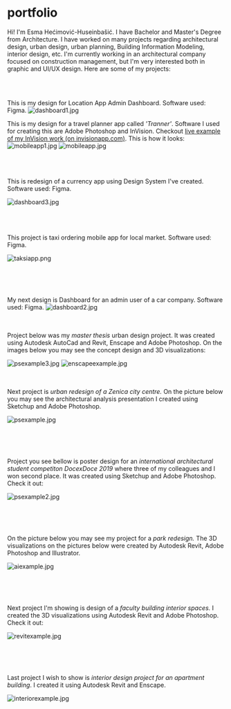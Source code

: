 # portfolio

Hi! I'm Esma Hećimović-Huseinbašić. I have Bachelor and Master's Degree from Architecture. I have worked on many projects regarding architectural design, urban design, urban planning, Building Information Modeling, interior design, etc. I'm currently working in an architectural company focused on construction management, but I'm very interested both in graphic and UI/UX design. Here are some of my projects: 

 <br>
 <br>

This is my design for Location App Admin Dashboard. Software used: Figma.
![dashboard1.jpg](/img/dashboard1.jpg) 


This is my design for a travel planner app called *'Tranner'*. Software I used for creating this are Adobe Photoshop and InVision.  Checkout [live example of my InVision work (on invisionapp.com)](https://esmaheimovihuseinbai762888.invisionapp.com/overview/Trannel-ck5k66a3t0xbd01c06e0x8l29/screens?v=YsWUxV1ZUe8gma5fe9gQVA%3D%3D&linkshare=urlcopied). This is how it looks:
<br>
![mobileapp1.jpg](/img/mobileapp1.jpg) 
![mobileapp.jpg](/img/mobileapp.jpg) 

<br>
 <br>
<br>
This is redesign of a currency app using Design System I've created. Software used: Figma. <br>

![dashboard3.jpg](/img/dashboard3.jpg) 

 <br>
 <br>
<br>
This project is taxi ordering mobile app for local market. Software used: Figma. <br>

![taksiapp.png](/img/taksiapp.png) 

 <br>
 <br>
<br>

My next design is Dashboard for an admin user of a car company. Software used: Figma.
![dashboard2.jpg](/img/dashboard2.jpg) 
 <br>
 <br>
<br>

Project below was my *master thesis* urban design project. It was created using Autodesk AutoCad and Revit, Enscape and Adobe Photoshop. On the images below you may see the concept design and 3D visualizations:

![psexample3.jpg](/img/psexample3.jpg) 
![enscapeexample.jpg](/img/enscapeexample.jpg) 
 <br>
 <br>
<br>

Next project is *urban redesign of a Zenica city centre.* On the picture below you may see the architectural analysis presentation I created using Sketchup and Adobe Photoshop.  

![psexample.jpg](/img/psexample.jpg) 

 <br>
 <br>
 <br>
  
Project you see bellow is poster design for an *international architectural student competiton DocexDoce 2019* where three of my colleagues and I won second place. It was created using Sketchup and Adobe Photoshop. Check it out: 

![psexample2.jpg](/img/psexample2.jpg) 

 <br>
 <br>
<br>

On the picture below you may see my project for a *park redesign.* The 3D visualizations on the pictures below were created by Autodesk Revit, Adobe Photoshop and Illustrator. 

![aiexample.jpg](/img/aiexample.jpg) 

 <br>
 <br>
 <br>
 
Next project I'm showing is design of a *faculty building interior spaces.* I created the 3D visualizations using Autodesk Revit and Adobe Photoshop. Check it out: 

![revitexample.jpg](/img/revitexample.jpg) 

 <br>
 <br>
 <br>

Last project I wish to show is *interior design project for an apartment building*. I created it using Autodesk Revit and Enscape. 

![interiorexample.jpg](/img/interiorexample.jpg) 



